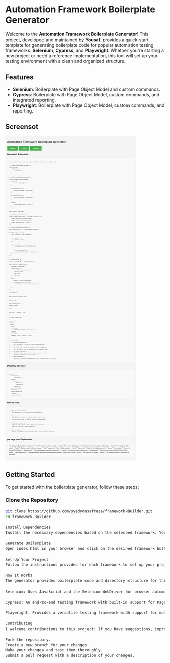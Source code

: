 # Automation Framework Boilerplate Generator

Welcome to the **Automation Framework Boilerplate Generator**! This project, developed and maintained by **Yousaf**, provides a quick-start template for generating boilerplate code for popular automation testing frameworks: **Selenium**, **Cypress**, and **Playwright**. Whether you're starting a new project or need a reference implementation, this tool will set up your testing environment with a clean and organized structure.

## Features

- **Selenium**: Boilerplate with Page Object Model and custom commands.
- **Cypress**: Boilerplate with Page Object Model, custom commands, and integrated reporting.
- **Playwright**: Boilerplate with Page Object Model, custom commands, and reporting.

## Screensot

![alt text](image.png)

## Getting Started

To get started with the boilerplate generator, follow these steps:

### Clone the Repository

```bash
git clone https://github.com/syedyousafraza/framework-Builder.git
cd framework-Builder

Install Dependencies
Install the necessary dependencies based on the selected framework. You can generate boilerplate for a specific framework by running the generateBoilerplate function in the provided index.html file.

Generate Boilerplate
Open index.html in your browser and click on the desired framework button (Selenium, Cypress, or Playwright) to generate boilerplate code and see the associated directory structure.

Set Up Your Project
Follow the instructions provided for each framework to set up your project, run tests, and generate reports.

How It Works
The generator provides boilerplate code and directory structure for three popular automation frameworks:

Selenium: Uses JavaScript and the Selenium WebDriver for browser automation. The boilerplate includes a BasePage class, a LoginPage class, and a sample test setup with Mocha and Allure reporting.

Cypress: An end-to-end testing framework with built-in support for Page Object Model and custom commands. The boilerplate includes the basic structure for Cypress tests, configuration, and Docker setup.

Playwright: Provides a versatile testing framework with support for multiple browsers. The boilerplate includes a BasePage class, a LoginPage class, and configuration for Playwright with Docker support.

Contributing
I welcome contributions to this project! If you have suggestions, improvements, or bug fixes, please follow these steps:

Fork the repository.
Create a new branch for your changes.
Make your changes and test them thoroughly.
Submit a pull request with a description of your changes.